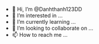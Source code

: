 - 👋 Hi, I’m @Danhthanh123DD
- 👀 I’m interested in ...
- 🌱 I’m currently learning ...
- 💞️ I’m looking to collaborate on ...
- 📫 How to reach me ...

<!---
Danhthanh123DD/Danhthanh123DD is a ✨ special ✨ repository because its `README.md` (this file) appears on your GitHub profile.
You can click the Preview link to take a look at your changes.
--->
